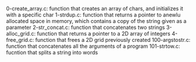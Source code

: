 0-create_array.c: function that creates an array of chars, and initializes it with a specific char
1-strdup.c: function that returns a pointer to anewlu allocated space in memory, which contains a copy of the string given as a parameter
2-str_concat.c: function that concatenates two strings
3-alloc_grid.c: function that returns a pointer to a 2D array of integers
4-free_grid.c: function that frees a 2D grid previously created
100-argstostr.c: function that concatenates all the arguments of a program
101-strtow.c: fucntion that splits a string into words
